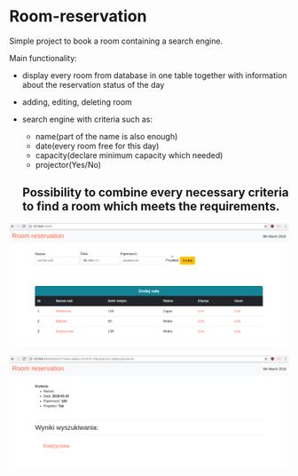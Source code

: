 # Room-reservation
Simple project to book a room containing a search engine.

Main functionality:
* display every room from database in one table together with information about the reservation status of the day
* adding, editing, deleting room
* search engine with criteria such as:
  * name(part of the name is also enough)
  * date(every room free for this day)
  * capacity(declare minimum capacity which needed)
  * projector(Yes/No)
  
  ## Possibility to combine every necessary criteria to find a room which meets the requirements. 


![Image](https://github.com/Arytur/Room-reservation/blob/master/reserv1.png?raw=true)


![Image](https://github.com/Arytur/Room-reservation/blob/master/reserv2.png?raw=true)
